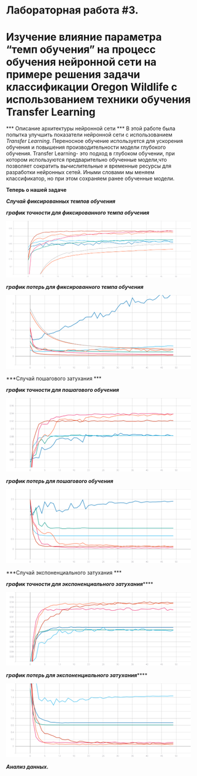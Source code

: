 # Лабораторная работа #3.
# Изучение влияние параметра “темп обучения” на процесс обучения нейронной сети на примере решения задачи классификации Oregon Wildlife с использованием техники обучения Transfer Learning  #

 *** Описание архитектуры нейронной сети ***
В этой работе была попытка улучшить показатели нейронной сети с использованием *Transfer Learning*. Переносное обучение используется для ускорения обучения и повышения производительности модели глубокого обучения. Transfer Learning- это подход в глубоком обучении, при котором используются предварительно обученные модели,что позволяет сократить вычислительные и временные ресурсы для разработки нейронных сетей. Иными словами мы меняем классификатор, но при этом сохраняем ранее обученные модели.

  
  **Теперь о нашей задаче**


  ***Случай фиксированных темпов обучения***
  

  
  
  
  ***график точности для фиксированного темпа обучения***
  
  ![график 1.1](https://github.com/YurchenokMaxim/lab3/blob/main/epoch_categorical_accuracyp.svg)
  
   ***график потерь для фиксированного темпа обучения***
  
  ![график 1.2](https://github.com/YurchenokMaxim/lab3/blob/main/epoch_lossp.svg)
  
  
  ***Случай пошагового затухания ***
  
    
 ***график точности для пошагового обучения***
      
  ![график 2.1](https://github.com/YurchenokMaxim/lab3/blob/main/epoch_categorical_accuracy_s.svg)
  
  ***график потерь для пошагового обучения***
  
  ![график 2.2](https://github.com/YurchenokMaxim/lab3/blob/main/epoch_loss_s.svg)
  

***Случай экспоненциального затухания ***


  ***график точности для экспоненциального затухания*******
    
  ![график 3.1](https://github.com/YurchenokMaxim/lab3/blob/main/epoch_categorical_accuracye.svg)
  
  ***график потерь для экспоненциального затухания*******
  
  ![график 3.2](https://github.com/YurchenokMaxim/lab3/blob/main/epoch_losse.svg)
  

  
  ***Анализ данных.***

